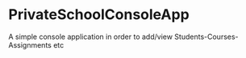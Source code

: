 # PrivateSchoolConsoleApp
A simple console application in order to add/view Students-Courses-Assignments etc
